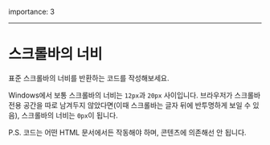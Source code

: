 importance: 3

---

# 스크롤바의 너비

표준 스크롤바의 너비를 반환하는 코드를 작성해보세요.

Windows에서 보통 스크롤바의 너비는 `12px`과 `20px` 사이입니다. 브라우저가 스크롤바 전용 공간을 따로 남겨두지 않았다면(이때 스크롤바는 글자 뒤에 반투명하게 보일 수 있음), 스크롤바의 너비는 `0px`이 됩니다.

P.S. 코드는 어떤 HTML 문서에서든 작동해야 하며, 콘텐츠에 의존해선 안 됩니다.
